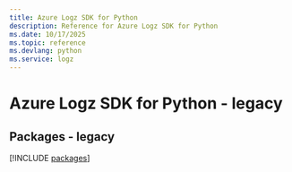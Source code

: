 ```yaml
---
title: Azure Logz SDK for Python
description: Reference for Azure Logz SDK for Python
ms.date: 10/17/2025
ms.topic: reference
ms.devlang: python
ms.service: logz
---
```

# Azure Logz SDK for Python - legacy
## Packages - legacy
[!INCLUDE [packages](logz-index.md)]